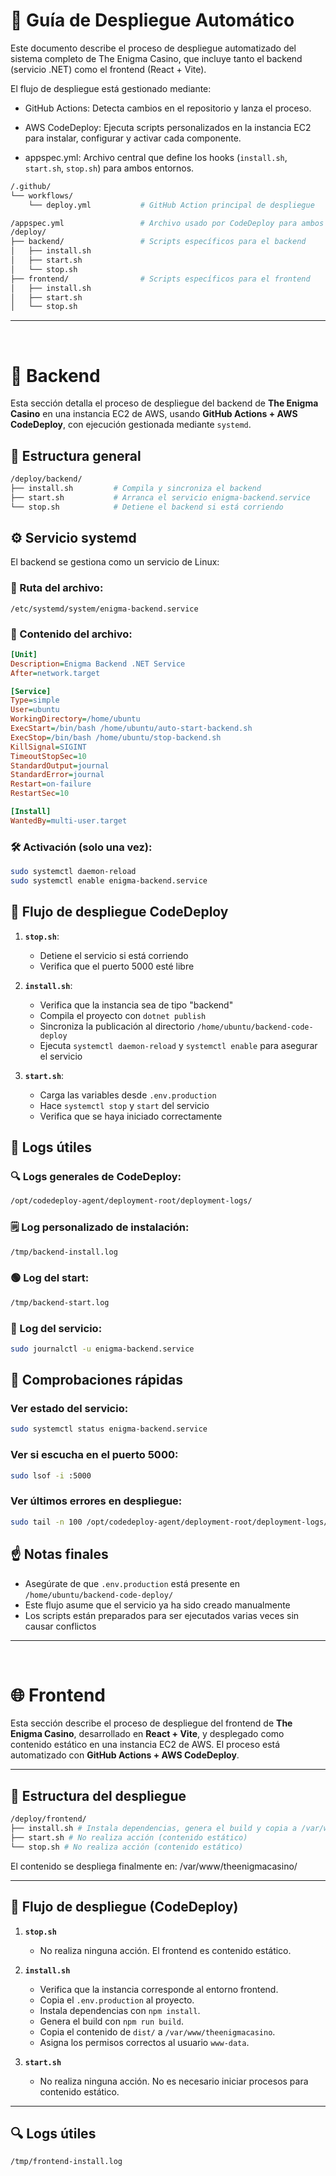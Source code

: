 # 🧭 Guía de Despliegue Automático

Este documento describe el proceso de despliegue automatizado del sistema completo de The Enigma Casino, que incluye tanto el backend (servicio .NET) como el frontend (React + Vite).

El flujo de despliegue está gestionado mediante:

- GitHub Actions: Detecta cambios en el repositorio y lanza el proceso.

- AWS CodeDeploy: Ejecuta scripts personalizados en la instancia EC2 para instalar, configurar y activar cada componente.

- appspec.yml: Archivo central que define los hooks (`install.sh`, `start.sh`, `stop.sh`) para ambos entornos.


```bash
/.github/
└── workflows/
    └── deploy.yml           # GitHub Action principal de despliegue

/appspec.yml                 # Archivo usado por CodeDeploy para ambos entornos
/deploy/
├── backend/                 # Scripts específicos para el backend
│   ├── install.sh
│   ├── start.sh
│   └── stop.sh
├── frontend/                # Scripts específicos para el frontend
│   ├── install.sh
│   ├── start.sh
│   └── stop.sh
```

---

<br>

# 🚀 Backend

Esta sección  detalla el proceso de despliegue del backend de **The Enigma Casino** en una instancia EC2 de AWS, usando **GitHub Actions + AWS CodeDeploy**, con ejecución gestionada mediante `systemd`.

## 📂 Estructura general

```bash
/deploy/backend/
├── install.sh         # Compila y sincroniza el backend
├── start.sh           # Arranca el servicio enigma-backend.service
└── stop.sh            # Detiene el backend si está corriendo
```

## ⚙️ Servicio systemd

El backend se gestiona como un servicio de Linux:

### 📍 Ruta del archivo:

`/etc/systemd/system/enigma-backend.service`

### 📄 Contenido del archivo:

```ini
[Unit]
Description=Enigma Backend .NET Service
After=network.target

[Service]
Type=simple
User=ubuntu
WorkingDirectory=/home/ubuntu
ExecStart=/bin/bash /home/ubuntu/auto-start-backend.sh
ExecStop=/bin/bash /home/ubuntu/stop-backend.sh
KillSignal=SIGINT
TimeoutStopSec=10
StandardOutput=journal
StandardError=journal
Restart=on-failure
RestartSec=10

[Install]
WantedBy=multi-user.target
```

### 🛠️ Activación (solo una vez):

```bash
sudo systemctl daemon-reload
sudo systemctl enable enigma-backend.service
```

## 🔁 Flujo de despliegue CodeDeploy

1. **`stop.sh`**:

   - Detiene el servicio si está corriendo
   - Verifica que el puerto 5000 esté libre

2. **`install.sh`**:

   - Verifica que la instancia sea de tipo "backend"
   - Compila el proyecto con `dotnet publish`
   - Sincroniza la publicación al directorio `/home/ubuntu/backend-code-deploy`
   - Ejecuta `systemctl daemon-reload` y `systemctl enable` para asegurar el servicio

3. **`start.sh`**:

   - Carga las variables desde `.env.production`
   - Hace `systemctl stop` y `start` del servicio
   - Verifica que se haya iniciado correctamente

## 📄 Logs útiles

### 🔍 Logs generales de CodeDeploy:

```bash
/opt/codedeploy-agent/deployment-root/deployment-logs/
```

### 🗒️ Log personalizado de instalación:

```bash
/tmp/backend-install.log
```

### 🟢 Log del start:

```bash
/tmp/backend-start.log
```

### 📡 Log del servicio:

```bash
sudo journalctl -u enigma-backend.service
```

## 🧪 Comprobaciones rápidas

### Ver estado del servicio:

```bash
sudo systemctl status enigma-backend.service
```

### Ver si escucha en el puerto 5000:

```bash
sudo lsof -i :5000
```

### Ver últimos errores en despliegue:

```bash
sudo tail -n 100 /opt/codedeploy-agent/deployment-root/deployment-logs/codedeploy-agent-deployments.log
```

## ☝️ Notas finales

- Asegúrate de que `.env.production` está presente en `/home/ubuntu/backend-code-deploy/`
- Este flujo asume que el servicio ya ha sido creado manualmente
- Los scripts están preparados para ser ejecutados varias veces sin causar conflictos

---

<br>

# 🌐 Frontend

Esta sección describe el proceso de despliegue del frontend de **The Enigma Casino**, desarrollado en **React + Vite**, y desplegado como contenido estático en una instancia EC2 de AWS. El proceso está automatizado con **GitHub Actions + AWS CodeDeploy**.

---

## 📁 Estructura del despliegue

```bash
/deploy/frontend/
├── install.sh # Instala dependencias, genera el build y copia a /var/www
├── start.sh # No realiza acción (contenido estático)
└── stop.sh # No realiza acción (contenido estático)
```

El contenido se despliega finalmente en: /var/www/theenigmacasino/

---

## 🚀 Flujo de despliegue (CodeDeploy)

1. **`stop.sh`**

   - No realiza ninguna acción. El frontend es contenido estático.

2. **`install.sh`**

   - Verifica que la instancia corresponde al entorno frontend.
   - Copia el `.env.production` al proyecto.
   - Instala dependencias con `npm install`.
   - Genera el build con `npm run build`.
   - Copia el contenido de `dist/` a `/var/www/theenigmacasino`.
   - Asigna los permisos correctos al usuario `www-data`.

3. **`start.sh`**
   - No realiza ninguna acción. No es necesario iniciar procesos para contenido estático.

---

## 🔍 Logs útiles

```bash
/tmp/frontend-install.log
```
